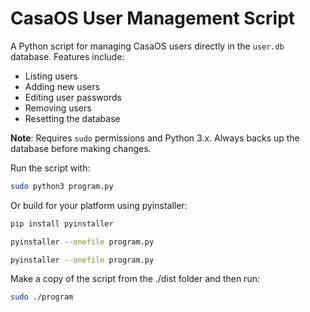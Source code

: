# CasaOS User Management Script

A Python script for managing CasaOS users directly in the `user.db` database. Features include:

- Listing users
- Adding new users
- Editing user passwords
- Removing users
- Resetting the database

**Note**: Requires `sudo` permissions and Python 3.x. Always backs up the database before making changes.

Run the script with:
```bash
sudo python3 program.py
```

Or build for your platform using pyinstaller:
```bash
pip install pyinstaller
```
```bash
pyinstaller --onefile program.py
```
```bash
pyinstaller --onefile program.py
```
Make a copy of the script from the ./dist folder and then run:
```bash
sudo ./program
```

